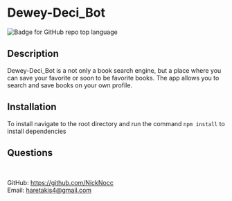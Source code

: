 # Dewey-Deci_Bot
![Badge for GitHub repo top language](https://img.shields.io/github/languages/top/NickNocc/NH-Dewet-Deci_Bot?style=flat&logo=appveyor)
## Description
  
Dewey-Deci_Bot is a not only a book search engine, but a place where you can save your favorite or soon to be favorite books. The app allows you to search and save books on your own profile.


## Installation

To install navigate to the root directory and run the command `npm install` to install dependencies

## Questions

 </br>
  
GitHub: https://github.com/NickNocc </br>
Email: haretakis4@gmail.com


